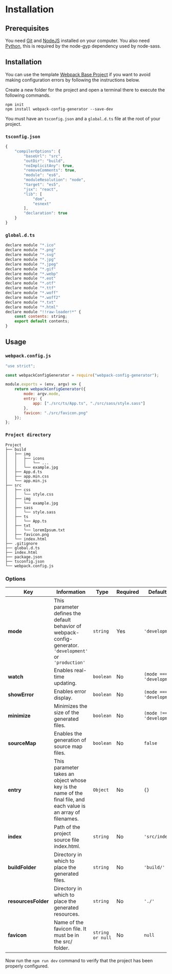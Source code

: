 # Installation

## Prerequisites

You need [Git](https://git-scm.com/downloads) and [NodeJS](https://nodejs.org/en/download/) installed on your computer.
You also need [Python](https://www.python.org/downloads/), this is required by the node-gyp dependency used by node-sass.

## Installation

You can use the template [Webpack Base Project](https://github.com/MorganCaron/webpack-base-project) if you want to avoid making configuration errors by following the instructions below.

Create a new folder for the project and open a terminal there to execute the following commands.

```console
npm init
npm install webpack-config-generator --save-dev
```

You must have an `tsconfig.json` and a `global.d.ts` file at the root of your project.

### `tsconfig.json`
```js
{
	"compilerOptions": {
		"baseUrl": "src",
		"outDir": "build",
		"noImplicitAny": true,
		"removeComments": true,
		"module": "es6",
		"moduleResolution": "node",
		"target": "es5",
		"jsx": "react",
		"lib": [
			"dom",
			"esnext"
		],
		"declaration": true
	}
}
```

### `global.d.ts`
```js
declare module "*.ico"
declare module "*.png"
declare module "*.svg"
declare module "*.jpg"
declare module "*.jpeg"
declare module "*.gif"
declare module "*.webp"
declare module "*.eot"
declare module "*.otf"
declare module "*.ttf"
declare module "*.woff"
declare module "*.woff2"
declare module "*.txt"
declare module "*.html"
declare module "!!raw-loader!*" {
	const contents: string;
	export default contents;
}
```

## Usage

### `webpack.config.js`
```js
"use strict";

const webpackConfigGenerator = require("webpack-config-generator");

module.exports = (env, argv) => {
	return webpackConfigGenerator({
		mode: argv.mode,
		entry: {
			app: ["./src/ts/App.ts", "./src/sass/style.sass"]
		},
		favicon: "./src/favicon.png"
	});
};
```

### `Project directory`
```
Project
├── build
│   ├── img
│   │   ├── icons
│   │   │   └── ...
│   │   └── example.jpg
│   ├── App.d.ts
│   ├── app.min.css
│   └── app.min.js
├── src
│   ├── css
│   │   └── style.css
│   ├── img
│   │   └── example.jpg
│   ├── sass
│   │   └── style.sass
│   ├── ts
│   │   └── App.ts
│   ├── txt
│   │   └── loremIpsum.txt
│   ├── favicon.png
│   └── index.html
├── .gitignore
├── global.d.ts
├── index.html
├── package.json
├── tsconfig.json
└── webpack.config.js
```

### Options

| Key | Information | Type | Required | Default value |
| --- | --- | --- | --- | --- |
| **mode** | This parameter defines the default behavior of webpack-config-generator. `'development'` or `'production'` | `string` | Yes | `'development'` |
| **watch** | Enables real-time updating. | `boolean` | No | `(mode === 'development')` |
| **showError** | Enables error display. | `boolean` | No | `(mode === 'development')` |
| **minimize** | Minimizes the size of the generated files. | `boolean` | No | `(mode !== 'development')` |
| **sourceMap** | Enables the generation of source map files. | `boolean` | No | `false` |
| **entry** | This parameter takes an object whose key is the name of the final file, and each value is an array of filenames. | `Object` | No | `{}` |
| **index** | Path of the project source file index.html. | `string` | No | `'src/index.html'` |
| **buildFolder** | Directory in which to place the generated files. | `string` | No | `'build/'` |
| **resourcesFolder** | Directory in which to place the generated resources. | `string` | No | `'./'` |
| **favicon** | Name of the favicon file. It must be in the src/ folder. | `string or null` | No | `null` |

Now run the `npm run dev` command to verify that the project has been properly configured.
